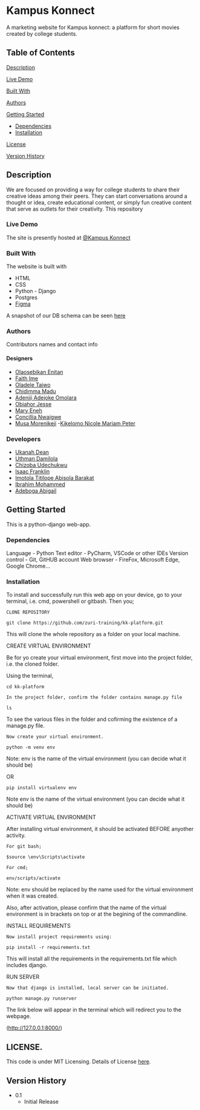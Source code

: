 # Kampus Konnect

A marketing website for Kampus konnect: a platform for short movies created by college students.

## Table of Contents

[Description](#desc)

[Live Demo](#demo)

[Built With](#built)

[Authors](#authors)

[Getting Started](#started)

* [Dependencies](#depend)
* [Installation](#install)

[License](#license)

[Version History](#version)


<a name="desc"></a>

## Description

We are focused on providing a way for college students to share their creative ideas among their peers. They can start conversations around a thought or idea, create educational content, or simply fun creative content that serve as outlets for their creativity. This repository 

<a name="demo"></a>
### Live Demo

The site is presently hosted at [@Kampus Konnect](https://kampus-konnect.netlify.app)

<a name="built"></a>
### Built With

The website is built with
- HTML
- CSS
- Python - Django
- Postgres
- [Figma](https://www.figma.com/file/lylckSVblnwTfXIxcl3bNE/Video-Display?node-id=179%3A438)

A snapshot of our DB schema can be seen [here](https://app.diagrams.net/#G1wtzgJG3QADuNnowGzx___eC6y_d1ihZA) 

<a name="authors"></a>
### Authors

Contributors names and contact info

#### Designers
- [Olaosebikan Enitan](https://github.com/orgs/zuri-training/people/hennyitan)
- [Faith Ime](https://github.com/orgs/zuri-training/people/Calejay)
- [Oladele Taiwo](https://github.com/orgs/zuri-training/people/Jedstitches)
- [Chidimma Madu](https://github.com/orgs/zuri-training/people/Mara-mma)
- [Adeniji Adejoke Omolara](https://github.com/orgs/zuri-training/people/AdenijiOmolara)
- [Obiahor Jesse](https://github.com/orgs/zuri-training/people/Jessesnr)
- [Mary Eneh](https://github.com/orgs/zuri-training/people/Mary-Eneh)
- [Concillia Nwaigwe](https://github.com/orgs/zuri-training/people/Lyia-n)
- [Musa Morenikeji](https://github.com/orgs/zuri-training/people/M-Morenny-M-36)
-[Kikelomo Nicole Mariam Peter](https://github.com/orgs/zuri-training/people/kikenicole)

### Developers
- [Ukanah Dean](https://github.com/orgs/zuri-training/people/Harrylever)
- [Uthman Damilola](https://github.com/orgs/zuri-training/people/D-uth)
- [Chizoba Udechukwu](https://github.com/orgs/zuri-training/people/videlleudeh)
- [Isaac Franklin](https://github.com/orgs/zuri-training/people/Isaac-Franklin)
- [Imotola Titilope Abisola Barakat](https://github.com/orgs/zuri-training/people/iwalewa_x)
- [Ibrahim Mohammed](https://github.com/orgs/zuri-training/people/IbrahimMohammedAnyarsYorda)
- [Adeboga Abigail](https://github.com/orgs/zuri-training/people/bogadei)


<a name="started"></a>
## Getting Started

This is a python-django web-app.

<a name="depend"></a>
### Dependencies

Language - Python
Text editor - PyCharm, VSCode or other IDEs
Version control - Git, GitHUB account
Web browser - FireFox, Microsoft Edge, Google Chrome...

<a name="install"></a>
### Installation

To install and successfully run this web app on your device, go to your terminal, i.e. cmd, powershell or gitbash. Then you;

    CLONE REPOSITORY

    git clone https://github.com/zuri-training/kk-platform.git


This will clone the whole repository as a folder on your local machine.

CREATE VIRTUAL ENVIRONMENT

Be for yo create your virtual environment, first move into the project folder, i.e. the cloned folder.

Using the terminal,

    cd kk-platform

    In the project folder, confirm the folder contains manage.py file

    ls

To see the various files in the folder and cofirming the existence of a manage.py file.

    Now create your virtual environment.

    python -m venv env

Note: env is the name of the virtual environment (you can decide what it should be)

OR

    pip install virtualenv env

Note env is the name of the virtual environment (you can decide what it should be)

ACTIVATE VIRTUAL ENVIRONMENT

After installing virtual environment, it should be activated BEFORE anyother activity.

    For git bash;

    $source \env\Scripts\activate

    For cmd;

    env/scripts/activate


Note: env should be replaced by the name used for  the virtual environment when it was created.


Also, after activation, please confirm that the name of the virtual environment is in brackets on top or at the begining of the commandline.


INSTALL REQUIREMENTS


    Now install project requirements using:

    pip install -r requirements.txt


This will install all the requirements in the requirements.txt file which includes django.


RUN SERVER


    Now that django is installed, local server can be initiated.

    python manage.py runserver


The link below will appear in the terminal which will redirect you to the webpage. 

(http://127.0.0.1:8000/)


<a name="license"></a>
## LICENSE. 

This code is under MIT Licensing. Details of License [here](License).

<a name="version"></a>
## Version History

* 0.1
    * Initial Release
